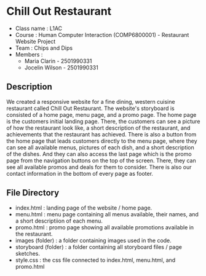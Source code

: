 # Chill Out Restaurant
* Class name : L1AC
* Course : Human Computer Interaction (COMP6800001) - Restaurant Website Project
* Team : Chips and Dips
* Members :
  * Maria Clarin - 2501990331 
  * Jocelin Wilson - 2501990331

## Description
We created a responsive website for a fine dining, western cuisine restaurant called Chill Out Restaurant. The website's storyboard is consisted of a home page, menu page, and a promo page. The home page is the customers initial landing page. There, the customers can see a picture of how the restaurant look like, a short description of the restaurant, and achievements that the restaurant has achieved. There is also a button from the home page that leads customers directly to the menu page, where they can see all available menus, pictures of each dish, and a short description of the dishes. And they can also access the last page which is the promo page from the navigation buttons on the top of the screen. There, they can see all available promos and deals for them to consider. There is also our contact information in the bottom of every page as footer.

## File Directory
* index.html          : landing page of the website / home page.
* menu.html           : menu page containing all menus available, their names, and a short descriptiion of each menu.
* promo.html          : promo page showing all available promotions available in the restaurant.
* images (folder)     : a folder containing images used in the code.
* storyboard (folder) : a folder containing all storyboard files / page sketches.
* style.css           : the css file connected to index.html, menu.html, and promo.html
